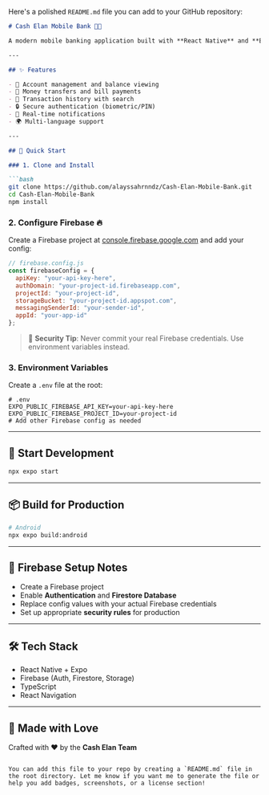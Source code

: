 Here's a polished `README.md` file you can add to your GitHub repository:

````markdown
# Cash Elan Mobile Bank 🏦📱

A modern mobile banking application built with **React Native** and **Expo** for Android.

---

## ✨ Features

- 🧾 Account management and balance viewing  
- 💸 Money transfers and bill payments  
- 📜 Transaction history with search  
- 🔒 Secure authentication (biometric/PIN)  
- 🔔 Real-time notifications  
- 🌍 Multi-language support  

---

## 🚀 Quick Start

### 1. Clone and Install

```bash
git clone https://github.com/alayssahrnndz/Cash-Elan-Mobile-Bank.git
cd Cash-Elan-Mobile-Bank
npm install
````

### 2. Configure Firebase 🔥

Create a Firebase project at [console.firebase.google.com](https://console.firebase.google.com) and add your config:

```javascript
// firebase.config.js
const firebaseConfig = {
  apiKey: "your-api-key-here",
  authDomain: "your-project-id.firebaseapp.com",
  projectId: "your-project-id",
  storageBucket: "your-project-id.appspot.com",
  messagingSenderId: "your-sender-id",
  appId: "your-app-id"
};
```

> 🔐 **Security Tip**: Never commit your real Firebase credentials. Use environment variables instead.

### 3. Environment Variables

Create a `.env` file at the root:

```env
# .env
EXPO_PUBLIC_FIREBASE_API_KEY=your-api-key-here
EXPO_PUBLIC_FIREBASE_PROJECT_ID=your-project-id
# Add other Firebase config as needed
```

---

## 🧪 Start Development

```bash
npx expo start
```

---

## 📦 Build for Production

```bash
# Android
npx expo build:android
```

---

## 🔐 Firebase Setup Notes

* Create a Firebase project
* Enable **Authentication** and **Firestore Database**
* Replace config values with your actual Firebase credentials
* Set up appropriate **security rules** for production

---

## 🛠️ Tech Stack

* React Native + Expo
* Firebase (Auth, Firestore, Storage)
* TypeScript
* React Navigation

---

## 🧡 Made with Love

Crafted with ❤️ by the **Cash Elan Team**

```

You can add this file to your repo by creating a `README.md` file in the root directory. Let me know if you want me to generate the file or help you add badges, screenshots, or a license section!
```
